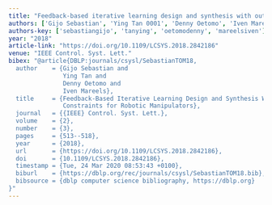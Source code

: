 ```yaml
---
title: "Feedback-based iterative learning design and synthesis with output constraints for robotic manipulators"
authors: ['Gijo Sebastian', 'Ying Tan 0001', 'Denny Oetomo', 'Iven Mareels']
authors-key: ['sebastiangijo', 'tanying', 'oetomodenny', 'mareelsiven']
year: "2018"
article-link: "https://doi.org/10.1109/LCSYS.2018.2842186"
venue: "IEEE Control. Syst. Lett."
bibex: "@article{DBLP:journals/csysl/SebastianTOM18,
  author    = {Gijo Sebastian and
               Ying Tan and
               Denny Oetomo and
               Iven Mareels},
  title     = {Feedback-Based Iterative Learning Design and Synthesis With Output
               Constraints for Robotic Manipulators},
  journal   = {{IEEE} Control. Syst. Lett.},
  volume    = {2},
  number    = {3},
  pages     = {513--518},
  year      = {2018},
  url       = {https://doi.org/10.1109/LCSYS.2018.2842186},
  doi       = {10.1109/LCSYS.2018.2842186},
  timestamp = {Tue, 24 Mar 2020 08:53:43 +0100},
  biburl    = {https://dblp.org/rec/journals/csysl/SebastianTOM18.bib},
  bibsource = {dblp computer science bibliography, https://dblp.org}
}"
---
```

